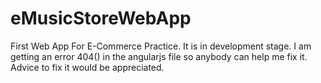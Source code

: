 # eMusicStoreWebApp
First Web App For E-Commerce Practice.
It is in development stage.
I am getting an error 404() in the angularjs file so anybody can help me fix it.
Advice to fix it would be appreciated.
